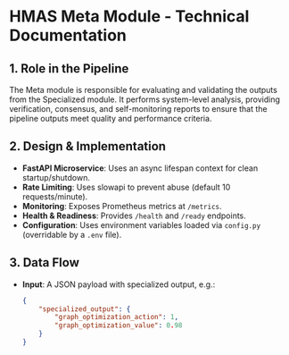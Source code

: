 # HMAS Meta Module - Technical Documentation

## 1. Role in the Pipeline
The Meta module is responsible for evaluating and validating the outputs from the Specialized module. It performs system-level analysis, providing verification, consensus, and self-monitoring reports to ensure that the pipeline outputs meet quality and performance criteria.

## 2. Design & Implementation
- **FastAPI Microservice**: Uses an async lifespan context for clean startup/shutdown.
- **Rate Limiting**: Uses slowapi to prevent abuse (default 10 requests/minute).
- **Monitoring**: Exposes Prometheus metrics at `/metrics`.
- **Health & Readiness**: Provides `/health` and `/ready` endpoints.
- **Configuration**: Uses environment variables loaded via `config.py` (overridable by a `.env` file).

## 3. Data Flow
- **Input**: A JSON payload with specialized output, e.g.:
  ```json
  {
      "specialized_output": {
          "graph_optimization_action": 1,
          "graph_optimization_value": 0.98
      }
  }
